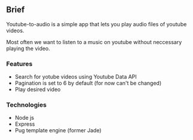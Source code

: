 ## Brief
Youtube-to-audio is a simple app that lets you play audio files of youtube videos.

Most often we want to listen to a music on youtube without neccessary playing the video.

### Features

- Search for yotube videos using Youtube Data API
- Pagination is set to 6 by default (for now can't be changed)
- Play desired video

### Technologies

- Node js
- Express
- Pug template engine (former Jade)
